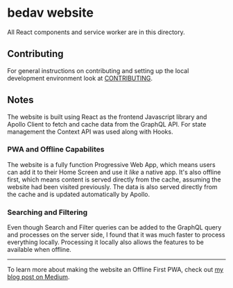 # bedav website

All React components and service worker are in this directory.

## Contributing

For general instructions on contributing and setting up the local development environment look at [CONTRIBUTING](../CONTRIBUTING.md).

## Notes

The website is built using React as the frontend Javascript library and Apollo Client to fetch and cache data from the GraphQL API. For state management the Context API was used along with Hooks.

### PWA and Offline Capabilites

The website is a fully function Progressive Web App, which means users can add it to their Home Screen and use it *like* a native app. It's also offline first, which means content is served directly from the cache, assuming the website had been visited previously. The data is also served directly from the cache and is updated automatically by Apollo.

### Searching and Filtering

Even though Search and Filter queries can be added to the GraphQL query and processes on the server side, I found that it was much faster to process everything locally. Processing it locally also allows the features to be available when offline.

---

To learn more about making the website an Offline First PWA, check out [my blog post on Medium](https://medium.com/swlh/improving-the-user-experience-on-bedav-org-104640e3f455).
